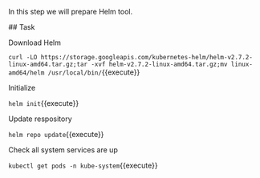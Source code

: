 In this step we will prepare Helm tool.

## Task

Download Helm

`curl -LO https://storage.googleapis.com/kubernetes-helm/helm-v2.7.2-linux-amd64.tar.gz;tar -xvf helm-v2.7.2-linux-amd64.tar.gz;mv linux-amd64/helm /usr/local/bin/`{{execute}}

Initialize

`helm init`{{execute}}

Update respository

`helm repo update`{{execute}}

Check all system services are up

`kubectl get pods -n kube-system`{{execute}}
